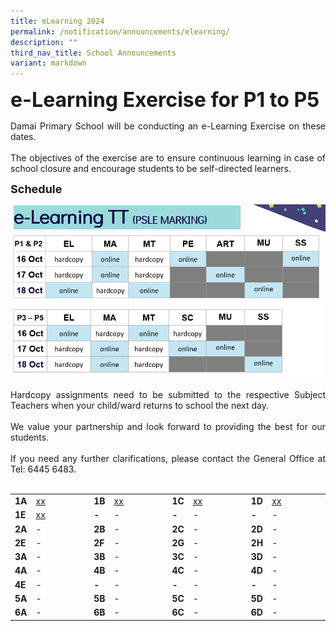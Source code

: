 ```yaml
---
title: eLearning 2024
permalink: /notification/announcements/elearning/
description: ""
third_nav_title: School Announcements
variant: markdown
---
```

<b><font size="6">e-Learning Exercise for P1 to P5</font></b>

<div style="text-align:justify;">Damai Primary School will be conducting an e-Learning Exercise on these dates.<br><br>
The objectives of the exercise are to ensure continuous learning in case of school closure and encourage students to be self-directed learners.</div>

<b><font size="4">Schedule</font></b>

![](/images/Announcement/2023/2023%2010%20elearning.png)

<div style="text-align:justify;">Hardcopy assignments need to be submitted to the respective Subject Teachers when your child/ward returns to school the next day.<br><br>We value your partnership and look forward to providing the best for our students.<br><br>If you need any further clarifications, please contact the General Office at Tel: 6445 6483.</div><br>

<table style="width: 100%;"><tbody><tr>
<td style="width: 5%;"><b>1A</b></td>
<td style="width: 20%;"><a href="xxx">xx</a></td>
<td style="width: 5%;"><b>1B</b></td>
<td style="width: 20%;"><a href="xxx">xx</a></td>
<td style="width: 5%;"><b>1C</b></td>
<td style="width: 20%;"><a href="xxx">xx</a></td>
<td style="width: 5%;"><b>1D</b></td>
<td style="width: 20%;"><a href="xxx">xx</a></td>
</tr><tr>
<td style="width: 5%;"><b>1E</b></td>
<td style="width: 20%;"><a href="xxx">xx</a></td>
<td style="width: 5%;"><b>-</b></td>
<td style="width: 20%;">-</td>
<td style="width: 5%;"><b>-</b></td>
<td style="width: 20%;">-</td>
<td style="width: 5%;"><b>-</b></td>
<td style="width: 20%;">-</td>
</tr><tr>
<td style="width: 5%;"><b>2A</b></td>
<td style="width: 20%;">-</td>
<td style="width: 5%;"><b>2B</b></td>
<td style="width: 20%;">-</td>
<td style="width: 5%;"><b>2C</b></td>
<td style="width: 20%;">-</td>
<td style="width: 5%;"><b>2D</b></td>
<td style="width: 20%;">-</td>
</tr><tr>
<td style="width: 5%;"><b>2E</b></td>
<td style="width: 20%;">-</td>
<td style="width: 5%;"><b>2F</b></td>
<td style="width: 20%;">-</td>
<td style="width: 5%;"><b>2G</b></td>
<td style="width: 20%;">-</td>
<td style="width: 5%;"><b>2H</b></td>
<td style="width: 20%;">-</td>
</tr><tr>
<td style="width: 5%;"><b>3A</b></td>
<td style="width: 20%;">-</td>
<td style="width: 5%;"><b>3B</b></td>
<td style="width: 20%;">-</td>
<td style="width: 5%;"><b>3C</b></td>
<td style="width: 20%;">-</td>
<td style="width: 5%;"><b>3D</b></td>
<td style="width: 20%;">-</td>
</tr><tr>
<td style="width: 5%;"><b>4A</b></td>
<td style="width: 20%;">-</td>
<td style="width: 5%;"><b>4B</b></td>
<td style="width: 20%;">-</td>
<td style="width: 5%;"><b>4C</b></td>
<td style="width: 20%;">-</td>
<td style="width: 5%;"><b>4D</b></td>
<td style="width: 20%;">-</td>
</tr><tr>
<td style="width: 5%;"><b>4E</b></td>
<td style="width: 20%;">-</td>
<td style="width: 5%;"><b>-</b></td>
<td style="width: 20%;">-</td>
<td style="width: 5%;"><b>-</b></td>
<td style="width: 20%;">-</td>
<td style="width: 5%;"><b>-</b></td>
<td style="width: 20%;">-</td>
</tr><tr>
<td style="width: 5%;"><b>5A</b></td>
<td style="width: 20%;">-</td>
<td style="width: 5%;"><b>5B</b></td>
<td style="width: 20%;">-</td>
<td style="width: 5%;"><b>5C</b></td>
<td style="width: 20%;">-</td>
<td style="width: 5%;"><b>5D</b></td>
<td style="width: 20%;">-</td>
</tr><tr>
<td style="width: 5%;"><b>6A</b></td>
<td style="width: 20%;">-</td>
<td style="width: 5%;"><b>6B</b></td>
<td style="width: 20%;">-</td>
<td style="width: 5%;"><b>6C</b></td>
<td style="width: 20%;">-</td>
<td style="width: 5%;"><b>6D</b></td>
<td style="width: 20%;">-</td>
</tr></tbody></table><br>